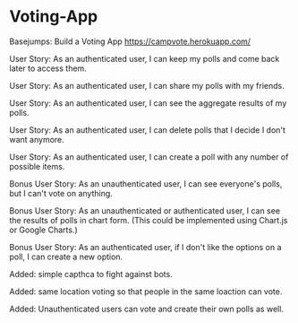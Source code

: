 # Voting-App
Basejumps: Build a Voting App
https://campvote.herokuapp.com/


User Story: As an authenticated user, I can keep my polls and come back later to access them.

User Story: As an authenticated user, I can share my polls with my friends.

User Story: As an authenticated user, I can see the aggregate results of my polls.

User Story: As an authenticated user, I can delete polls that I decide I don't want anymore.

User Story: As an authenticated user, I can create a poll with any number of possible items.

Bonus User Story: As an unauthenticated user, I can see everyone's polls, but I can't vote on anything.

Bonus User Story: As an unauthenticated or authenticated user, I can see the results of polls in chart form. (This could be implemented using Chart.js or Google Charts.)

Bonus User Story: As an authenticated user, if I don't like the options on a poll, I can create a new option.

Added: simple capthca to fight against bots. 

Added: same location voting so that people in the same loaction can vote.

Added: Unauthenticated users can vote and create their own polls as well.



